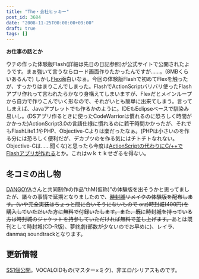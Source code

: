 ```yaml
---
title: "The・会社ヒッキー"
post_id: 3684
date: "2008-11-25T00:00:00+09:00"
draft: true
tags: []
---
```



**お仕事の話とか** 

ウチの作った体験版Flash(詳細は先日の日記参照)が公式サイトで公開されたようです。まぁ強いて言うならロード画面作りたかったんですが……。(8MBくらいあるんで) しかし[Flex](http://www.adobe.com/jp/products/flex/)面白いなぁ。今回の体験版Flashで初めてFlexを触ったが、すっかりはまりこんでしまった。FlashでActionScriptバリバリ使ったFlashアプリ作れって言われたらかなり身構えてしまいますが、Flexだとメインループから自力で作りこんでいく形なので、それがいとも簡単に出来てしまう。言ってしまえば、Javaアプレットでも作るかのように。IDEもEclipseベースで馴染み易いし。(DSアプリ作るときに使ったCodeWarriorは慣れるのに恐ろしく時間がかかった)ActionScript3.0の言語仕様に慣れるのに若干時間かかったが、それでもFlashLite1.1やPHP、Objective-Cよりは楽だったなぁ。(PHPは小さいのを作る分には恐ろしく便利だが、デカブツのを作る気にはチトチトなれない。Objective-Cは……聞くな)と思ったら今度は[ActionScriptの代わりにC/++でFlashアプリが作れる](http://slashdot.jp/developers/article.pl?sid=08/11/23/0717231)とか。これはｗｋｔｋせざるを得ない。
## 冬コミの出し物
[DANGOYA](http://dangoya.moo.jp/)さんと共同制作の作品“thM(仮称)”の体験版を出そうかと思ってましたが、諸々の事情で延期となりましたので、~~[時封城](https://danmaq.com/!/thA/)リメイクの体験版を配布します。(いや完全実装はちょっと間に合いそうにないもので orz)時封城(400円)を購入していただいた方に無料で付録いたします。また、既に時封城を持っている方は時封城のジャケットを持参していただければ無料で差し上げます。~~あとは既刊として時封城(CD-R版)、夢終劇(部数が少ないのでお早めに)、レイラ、danmaq soundtrackとなります。
## 更新情報
[SS1個公開](https://danmaq.com/tag/1123)。VOCALOIDもの(マスター×ミク)、非エロ/シリアスものです。
